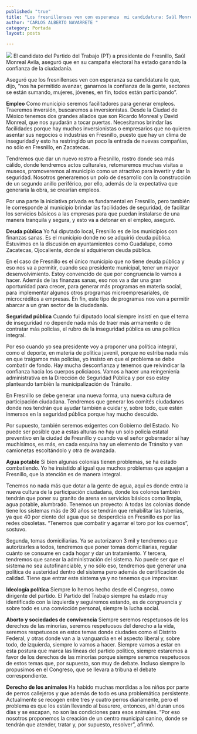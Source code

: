 ```yaml
---
published: "true"
title: "Los fresnillenses ven con esperanza  mi candidatura: Saúl Monreal Avila"
author: "CARLOS ALBERTO NAVARRETE "
category: Portada
layout: posts

---
```


![](http://i.imgur.com/BP3EuyFm.jpg)
El candidato del Partido del Trabajo (PT) a presidente de Fresnillo, Saúl Monreal Avila, aseguró que en su campaña electoral ha estado ganando la confianza de la ciudadanía.

Aseguró que los fresnillenses ven con esperanza su candidatura lo que, dijo, “nos ha permitido avanzar, ganarnos la confianza de la gente, sectores se están sumando, mujeres, jóvenes, en fin, todos están participando”.

**Empleo**
Como municipio seremos facilitadores para generar empleos. Traeremos inversión, buscaremos a inversionistas. Desde la Ciudad de México tenemos dos grandes aliados que son Ricardo Monreal y David Monreal, que nos ayudarán a tocar puertas.
Necesitamos brindar las facilidades porque hay muchos inversionistas o empresarios que no quieren asentar sus negocios o industrias en Fresnillo, puesto que hay un clima de inseguridad y esto ha restringido un poco la entrada de nuevas compañías, no sólo en Fresnillo, en Zacatecas.

Tendremos que dar un nuevo rostro a Fresnillo, rostro donde sea más cálido, donde tendremos actos culturales, retomaremos muchas visitas a museos, promoveremos al municipio como un atractivo para invertir y dar la seguridad. 
Nosotros generaremos un polo de desarrollo con la construcción de un segundo anillo periférico, por ello, además de la expectativa que generaría la obra, se crearían empleos. 

Por una parte la iniciativa privada es fundamental en Fresnillo, pero también le corresponde al municipio brindar las facilidades de seguridad, de facilitar los servicios básicos a las empresas para que puedan instalarse de una manera tranquila y segura, y esto va a detonar en el empleo, aseguró. 

**Deuda pública**
Yo fui diputado local, Fresnillo es de los municipios con finanzas sanas. Es el municipio donde no se adquirió deuda pública. Estuvimos en la discusión en ayuntamientos como Guadalupe, como Zacatecas, Ojocaliente, donde sí adquirieron deuda pública.

En el caso de Fresnillo es el único municipio que no tiene deuda pública y eso nos va a permitir, cuando sea presidente municipal, tener un mayor desenvolvimiento. Estoy convencido de que por congruencia lo vamos a hacer.
Además de las finanzas sanas, eso nos va a dar una gran oportunidad para crecer, para generar más programas en materia social, para implementar algunos otros programas microempresariales, de microcréditos a empresas. En fin, este tipo de programas nos van a permitir abarcar a un gran sector de la ciudadanía.

**Seguridad pública**
Cuando fui diputado local siempre insistí en que el tema de inseguridad no depende nada más de traer más armamento o de contratar más policías, el rubro de la inseguridad pública es una política integral. 

Por eso cuando yo sea presidente voy a proponer una política integral, como el deporte, en materia de política juvenil, porque no estriba nada más en que traigamos más policías, yo insisto en que el problema se debe combatir de fondo.
Hay mucha desconfianza y tenemos que reivindicar la confianza hacia los cuerpos policiacos. Vamos a hacer una reingeniería administrativa en la Dirección de Seguridad Pública y por eso estoy planteando también la municipalización de Tránsito. 

En Fresnillo se debe generar una nueva forma, una nueva cultura de participación ciudadana. Tendremos que generar los comités ciudadanos donde nos tendrán que ayudar también a cuidar y, sobre todo, que estén inmersos en la seguridad pública porque hay mucho descuido.

Por supuesto, también seremos exigentes con Gobierno del Estado. No puede ser posible que a estas alturas no hay un solo policía estatal preventivo en la ciudad de Fresnillo y cuando va el señor gobernador sí hay muchísimos, es más, en cada esquina hay un elemento de Tránsito y van camionetas escoltándolo y otra de avanzada.

**Agua potable**
Si bien algunas colonias tienen problemas, se ha estado combatiendo. Yo he insistido al igual que muchos problemas que aquejan a Fresnillo, que la atención es de manera integral.

Tenemos no nada más que dotar a la gente de agua, aquí es donde entra la nueva cultura de la participación ciudadana, donde los colonos también tendrán que poner su granito de arena en servicios básicos como limpia, agua potable, alumbrado.
Tenemos un proyecto: A todas las colonias donde tiene los sistemas más de 30 años se tendrán que rehabilitar las tuberías, ya que 40 por ciento del agua que se desperdicia en Fresnillo es por las redes obsoletas. “Tenemos que combatir y agarrar el toro por los cuernos”, sostuvo.

Segunda, tomas domiciliarias. Ya se autorizaron 3 mil y tendremos que autorizarles a todos, tendremos que poner tomas domiciliarias, regular cuánto se consume en cada hogar y dar un tratamiento.
Y tercera, tendremos que sanear la administración del sistema. No puede ser que el sistema no sea autofinanciable, y no sólo eso, tendremos que generar una política de austeridad dentro del sistema pero además de certificación de calidad. Tiene que entrar este sistema ya y no tenemos que improvisar.

**Ideología política**
Siempre lo hemos hecho desde el Congreso, como dirigente del partido. El Partido del Trabajo siempre ha estado muy identificado con la izquierda y seguiremos estando, es de congruencia y sobre todo es una convicción personal, siempre la lucha social.

**Aborto y sociedades 
de convivencia**
Siempre seremos respetuosos de los derechos de las minorías, seremos respetuosos del derecho a la vida, seremos respetuosos en estos temas donde ciudades como el Distrito Federal, y otras donde van a la vanguardia en el aspecto liberal y, sobre todo, de izquierda, siempre lo vamos a hacer.
Siempre vamos a estar en esta postura que marca las líneas del partido político, siempre estaremos a favor de los derechos de las minorías porque siempre seremos respetuosos de estos temas que, por supuesto, son muy de debate. Incluso siempre lo propusimos en el Congreso, que se llevara a tribuna el debate correspondiente.

**Derecho de los animales**
Ha habido muchas mordidas a los niños por parte de perros callejeros y que además de todo es una problemática persistente. 
Actualmente se recogen entre tres y cuatro perros diariamente, pero el problema es que los están llevando al basurero, entonces, ahí duran unos días y se escapan, no son las condiciones para esos animales. 
“Por eso nosotros proponemos la creación de un centro municipal canino, donde se tendrán que atender, tratar y, por supuesto, resolver”, afirmó.
